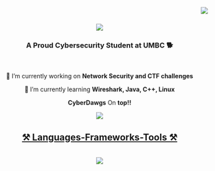 <img align="right" src="https://visitor-badge.laobi.icu/badge?page_id=JustinMontero.JustinMontero" />

<h1 align="center">
    <img src="https://readme-typing-svg.demolab.com?font=Fira+Code&weight=600&size=30&pause=1000&color=F70000&center=true&width=436&lines=What's+Up+%F0%9F%8E%88;I'm+Justin+Montero+">
</h1>

<h3 align="center"> A Proud Cybersecurity Student at UMBC 🐕 </h3>

<br/>

<div align="center">
 
 🔭 I’m currently working on **Network Security and CTF challenges**
 
 🌱 I’m currently learning **Wireshark, Java, C++, Linux**
   
 **CyberDawgs** On **top!!**

 </div>
 
<div align="center"> 
 <!-- <a href="mailto:huevos@gmail.com">
    <img src="https://img.shields.io/badge/Gmail-333333?style=for-the-badge&logo=gmail&logoColor=red" /> -->
  </a>
  <a href="https://www.linkedin.com/in/justin-c-montero/" target="_blank">
    <img src="https://img.shields.io/badge/LinkedIn-0077B5?style=for-the-badge&logo=linkedin&logoColor=white" target="_blank" />
 <!-- </a>
  <a href="https://salesp07.github.io" target="_blank">
     <img src="https://img.shields.io/badge/Portfolio-FF5722?style=for-the-badge&logo=todoist&logoColor=white" target="_blank" /> <!-- sqlite, safari, google-chrome are other good icon options -->
<!--  </a>
</div>

<!-- <hr/> -->
 
<h2 align="center">⚒️ Languages-Frameworks-Tools ⚒️</h2>
<br/>
<div align="center">
    <img src="https://skillicons.dev/icons?i=html,css,vscode,python,cpp,java,github" />
   <!-- <img src="https://skillicons.dev/icons
    i=nodejs,python,javascript,typescript,express,firebase,mongodb,c,java,nextjs,mysql,flask" /><br>
</div> -->
<!--
<br/>
<hr/>

<!--
<div align="center">
  <h2>🐍 My Contributions 🐍</h2>
  <br>
  <img alt="snake eating my contributions" src="https://raw.githubusercontent.com/salesp07/salesp07/output/github-contribution-grid-snake.svg" />
  
  <br/><br/><br/>
</div>

<hr/>

<!--<h2 align="center">⚡ Stats ⚡</h2>
<br>
<div align=center>
  <img width=390 src="https://github-readme-streak-stats-salesp07.vercel.app/?user=salesp07&count_private=true&theme=react&border_radius=10" alt="streak stats"/>
  <img width=390 src="https://github-readme-stats-salesp07.vercel.app/api?username=salesp07&count_private=true&show_icons=true&theme=react&rank_icon=github&border_radius=10" alt="readme stats" />
  <br/>
  <img width=325 align="center" src="https://github-readme-stats-salesp07.vercel.app/api/top-langs/?username=salesp07&hide=HTML&langs_count=8&layout=compact&theme=react&border_radius=10&size_weight=0.5&count_weight=0.5&exclude_repo=github-readme-stats" alt="top langs" />
</div>

<br/><br/>

<hr/>

<br/>

<div align="center">
<a href='https://ko-fi.com/V7V4RAK9C' target='_blank'><img height='64' style='border:0px;height:64px;' src='https://storage.ko-fi.com/cdn/kofi1.png?v=3' border='0' alt='Buy Me a Coffee at ko-fi.com' /></a>
</div>

<br/> -->
